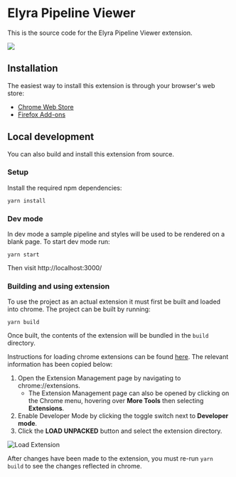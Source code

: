 <!--
{% comment %}
Copyright 2018-2025 Elyra Authors

Licensed under the Apache License, Version 2.0 (the "License");
you may not use this file except in compliance with the License.
You may obtain a copy of the License at

http://www.apache.org/licenses/LICENSE-2.0

Unless required by applicable law or agreed to in writing, software
distributed under the License is distributed on an "AS IS" BASIS,
WITHOUT WARRANTIES OR CONDITIONS OF ANY KIND, either express or implied.
See the License for the specific language governing permissions and
limitations under the License.
{% endcomment %}
-->
# Elyra Pipeline Viewer

This is the source code for the Elyra Pipeline Viewer extension.

![](screenshots/demo.png)

## Installation

The easiest way to install this extension is through your browser's web store:
* [Chrome Web Store](https://chrome.google.com/webstore/detail/elyra-pipeline-viewer/blomglkicbbfkbmppeljdnnakajnpnop/)
* [Firefox Add-ons](https://addons.mozilla.org/en-US/firefox/addon/elyra-pipeline-viewer)

## Local development
You can also build and install this extension from source.

### Setup
Install the required npm dependencies:
```
yarn install
```

### Dev mode
In dev mode a sample pipeline and styles will be used to be rendered on a blank page. To start dev mode run:
```
yarn start
```

Then visit http://localhost:3000/

### Building and using extension
To use the project as an actual extension it must first be built and loaded into chrome. The project can be built by running:

```
yarn build
```

Once built, the contents of the extension will be bundled in the `build` directory.

Instructions for loading chrome extensions can be found [here](https://developer.chrome.com/docs/extensions/mv2/getstarted/). The relevant information has been copied below:

1. Open the Extension Management page by navigating to chrome://extensions.
   - The Extension Management page can also be opened by clicking on the Chrome menu, hovering over **More Tools** then selecting **Extensions**.
2. Enable Developer Mode by clicking the toggle switch next to **Developer mode**.
3. Click the **LOAD UNPACKED** button and select the extension directory.

![Load Extension](https://developer-chrome-com.imgix.net/image/BrQidfK9jaQyIHwdw91aVpkPiib2/iYdLKFsJ1KSVGLhbLRvS.png?auto=format&w=1600)

After changes have been made to the extension, you must re-run `yarn build` to see the changes reflected in chrome.
